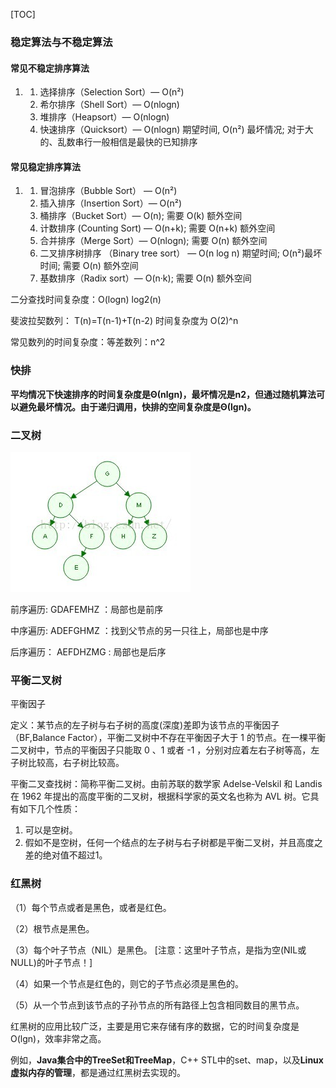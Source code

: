 [TOC]

### 稳定算法与不稳定算法

#### **常见不稳定排序算法**

1. 1. 选择排序（Selection Sort）— O(n²)
   2. 希尔排序（Shell Sort）— O(nlogn)
   3. 堆排序（Heapsort）— O(nlogn)
   4. 快速排序（Quicksort）— O(nlogn) 期望时间,      O(n²) 最坏情况; 对于大的、乱数串行一般相信是最快的已知排序

#### **常见稳定排序算法**

1. 1. 冒泡排序（Bubble Sort） — O(n²)
   2. 插入排序（Insertion Sort）— O(n²)
   3. 桶排序（Bucket Sort）— O(n); 需要 O(k)      额外空间
   4. 计数排序 (Counting Sort) — O(n+k);      需要 O(n+k) 额外空间
   5. 合并排序（Merge Sort）— O(nlogn); 需要      O(n) 额外空间
   6. 二叉排序树排序 （Binary tree sort） —      O(n log n) 期望时间; O(n²)最坏时间; 需要 O(n) 额外空间
   7. 基数排序（Radix sort）— O(n·k); 需要      O(n) 额外空间



二分查找时间复杂度：O(logn)   log2(n)

斐波拉契数列： T(n)=T(n-1)+T(n-2)      时间复杂度为  O(2)^n

常见数列的时间复杂度：等差数列：n^2



### 快排

 **平均情况下快速排序的时间复杂度是Θ(nlgn)，最坏情况是n2，但通过随机算法可以避免最坏情况。由于递归调用，快排的空间复杂度是Θ(lgn)。**

 

### 二叉树

![image-20200402154024778](常见算法/image-20200402154024778.png)

前序遍历:     GDAFEMHZ  ：局部也是前序

中序遍历:     ADEFGHMZ   ：找到父节点的另一只往上，局部也是中序

后序遍历：   AEFDHZMG   : 局部也是后序





### 平衡二叉树

平衡因子

定义：某节点的左子树与右子树的高度(深度)差即为该节点的平衡因子（BF,Balance Factor），平衡二叉树中不存在平衡因子大于 1 的节点。在一棵平衡二叉树中，节点的平衡因子只能取 0 、1 或者 -1 ，分别对应着左右子树等高，左子树比较高，右子树比较高。

 

平衡二叉查找树：简称平衡二叉树。由前苏联的数学家 Adelse-Velskil 和 Landis 在 1962 年提出的高度平衡的二叉树，根据科学家的英文名也称为 AVL 树。它具有如下几个性质：

1. 可以是空树。
2. 假如不是空树，任何一个结点的左子树与右子树都是平衡二叉树，并且高度之差的绝对值不超过1。



### 红黑树

（1）每个节点或者是黑色，或者是红色。

（2）根节点是黑色。

（3）每个叶子节点（NIL）是黑色。 [注意：这里叶子节点，是指为空(NIL或NULL)的叶子节点！]

（4）如果一个节点是红色的，则它的子节点必须是黑色的。

（5）从一个节点到该节点的子孙节点的所有路径上包含相同数目的黑节点。

 

红黑树的应用比较广泛，主要是用它来存储有序的数据，它的时间复杂度是O(lgn)，效率非常之高。

例如，**Java集合中的TreeSet和TreeMap**，C++ STL中的set、map，以及**Linux虚拟内存的管理**，都是通过红黑树去实现的。